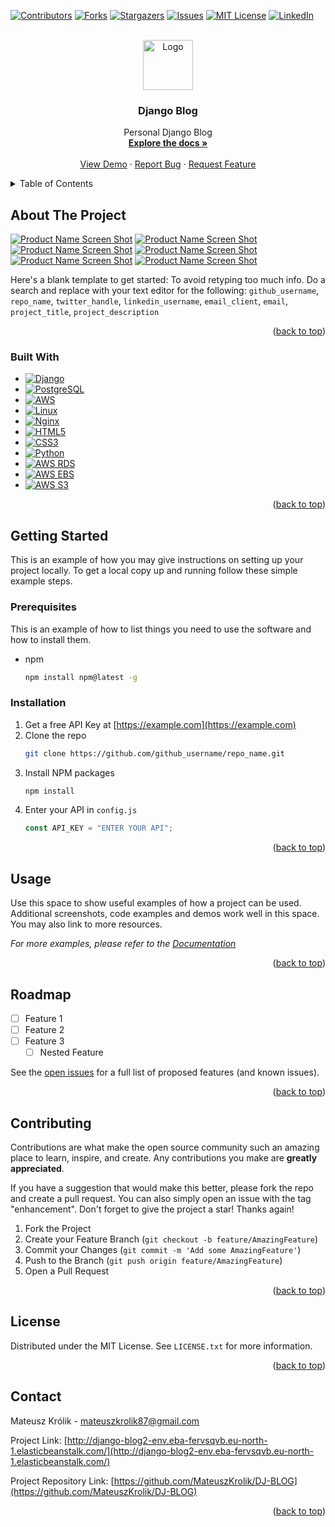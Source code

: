 <!-- Improved compatibility of back to top link: See: https://github.com/othneildrew/Best-README-Template/pull/73 -->

<a name="readme-top"></a>

<!--
*** Thanks for checking out the Best-README-Template. If you have a suggestion
*** that would make this better, please fork the repo and create a pull request
*** or simply open an issue with the tag "enhancement".
*** Don't forget to give the project a star!
*** Thanks again! Now go create something AMAZING! :D
-->

<!-- PROJECT SHIELDS -->
<!--
*** I'm using markdown "reference style" links for readability.
*** Reference links are enclosed in brackets [ ] instead of parentheses ( ).
*** See the bottom of this document for the declaration of the reference variables
*** for contributors-url, forks-url, etc. This is an optional, concise syntax you may use.
*** https://www.markdownguide.org/basic-syntax/#reference-style-links
-->

[![Contributors][contributors-shield]][contributors-url]
[![Forks][forks-shield]][forks-url]
[![Stargazers][stars-shield]][stars-url]
[![Issues][issues-shield]][issues-url]
[![MIT License][license-shield]][license-url]
[![LinkedIn][linkedin-shield]][linkedin-url]

<!-- PROJECT LOGO -->
<br />
<div align="center">
  <a href="https://github.com/MateuszKrolik/DJ-BLOG">
    <img src="images/logo.png" alt="Logo" width="80" height="80">
  </a>

<h3 align="center">Django Blog</h3>

  <p align="center">
    Personal Django Blog
    <br />
    <a href="https://github.com/github_username/repo_name"><strong>Explore the docs »</strong></a>
    <br />
    <br />
    <a href="https://github.com/github_username/repo_name">View Demo</a>
    ·
    <a href="https://github.com/github_username/repo_name/issues">Report Bug</a>
    ·
    <a href="https://github.com/github_username/repo_name/issues">Request Feature</a>
  </p>
</div>

<!-- TABLE OF CONTENTS -->
<details>
  <summary>Table of Contents</summary>
  <ol>
    <li>
      <a href="#about-the-project">About The Project</a>
      <ul>
        <li><a href="#built-with">Built With</a></li>
      </ul>
    </li>
    <li>
      <a href="#getting-started">Getting Started</a>
      <ul>
        <li><a href="#prerequisites">Prerequisites</a></li>
        <li><a href="#installation">Installation</a></li>
      </ul>
    </li>
    <li><a href="#usage">Usage</a></li>
    <li><a href="#roadmap">Roadmap</a></li>
    <li><a href="#contributing">Contributing</a></li>
    <li><a href="#license">License</a></li>
    <li><a href="#contact">Contact</a></li>
  </ol>
</details>

<!-- ABOUT THE PROJECT -->

## About The Project

[![Product Name Screen Shot][product-screenshot-1]](http://django-blog2-env.eba-fervsqvb.eu-north-1.elasticbeanstalk.com/)
[![Product Name Screen Shot][product-screenshot-2]](http://django-blog2-env.eba-fervsqvb.eu-north-1.elasticbeanstalk.com/posts)
[![Product Name Screen Shot][product-screenshot-3]]([https://example.com](http://django-blog2-env.eba-fervsqvb.eu-north-1.elasticbeanstalk.com/posts/title))
[![Product Name Screen Shot][product-screenshot-4]]([https://example.com](http://django-blog2-env.eba-fervsqvb.eu-north-1.elasticbeanstalk.com/read-later))
[![Product Name Screen Shot][product-screenshot-5]](http://django-blog2-env.eba-fervsqvb.eu-north-1.elasticbeanstalk.com/admin/login/?next=/admin/)
[![Product Name Screen Shot][product-screenshot-6]](https://example.com)

Here's a blank template to get started: To avoid retyping too much info. Do a search and replace with your text editor for the following: `github_username`, `repo_name`, `twitter_handle`, `linkedin_username`, `email_client`, `email`, `project_title`, `project_description`

<p align="right">(<a href="#readme-top">back to top</a>)</p>

### Built With

- [![Django][Django.com]][Django-url]
- [![PostgreSQL][PostgreSQL.com]][PostgreSQL-url]
- [![AWS][AWS.com]][AWS-url]
- [![Linux][Linux.com]][Linux-url]
- [![Nginx][Nginx.com]][Nginx-url]
- [![HTML5][HTML5.com]][HTML5-url]
- [![CSS3][CSS3.com]][CSS3-url]
- [![Python][Python.com]][Python-url]
- [![AWS RDS][AWS-RDS.com]][AWS-RDS-url]
- [![AWS EBS][AWS-EBS.com]][AWS-EBS-url]
- [![AWS S3][AWS-S3.com]][AWS-S3-url]


<p align="right">(<a href="#readme-top">back to top</a>)</p>

<!-- GETTING STARTED -->

## Getting Started

This is an example of how you may give instructions on setting up your project locally.
To get a local copy up and running follow these simple example steps.

### Prerequisites

This is an example of how to list things you need to use the software and how to install them.

- npm
  ```sh
  npm install npm@latest -g
  ```

### Installation

1. Get a free API Key at [https://example.com](https://example.com)
2. Clone the repo
   ```sh
   git clone https://github.com/github_username/repo_name.git
   ```
3. Install NPM packages
   ```sh
   npm install
   ```
4. Enter your API in `config.js`
   ```js
   const API_KEY = "ENTER YOUR API";
   ```

<p align="right">(<a href="#readme-top">back to top</a>)</p>

<!-- USAGE EXAMPLES -->

## Usage

Use this space to show useful examples of how a project can be used. Additional screenshots, code examples and demos work well in this space. You may also link to more resources.

_For more examples, please refer to the [Documentation](https://example.com)_

<p align="right">(<a href="#readme-top">back to top</a>)</p>

<!-- ROADMAP -->

## Roadmap

- [ ] Feature 1
- [ ] Feature 2
- [ ] Feature 3
  - [ ] Nested Feature

See the [open issues](https://github.com/github_username/repo_name/issues) for a full list of proposed features (and known issues).

<p align="right">(<a href="#readme-top">back to top</a>)</p>

<!-- CONTRIBUTING -->

## Contributing

Contributions are what make the open source community such an amazing place to learn, inspire, and create. Any contributions you make are **greatly appreciated**.

If you have a suggestion that would make this better, please fork the repo and create a pull request. You can also simply open an issue with the tag "enhancement".
Don't forget to give the project a star! Thanks again!

1. Fork the Project
2. Create your Feature Branch (`git checkout -b feature/AmazingFeature`)
3. Commit your Changes (`git commit -m 'Add some AmazingFeature'`)
4. Push to the Branch (`git push origin feature/AmazingFeature`)
5. Open a Pull Request

<p align="right">(<a href="#readme-top">back to top</a>)</p>

<!-- LICENSE -->

## License

Distributed under the MIT License. See `LICENSE.txt` for more information.

<p align="right">(<a href="#readme-top">back to top</a>)</p>

<!-- CONTACT -->

## Contact

Mateusz Królik - mateuszkrolik87@gmail.com

Project Link: [http://django-blog2-env.eba-fervsqvb.eu-north-1.elasticbeanstalk.com/](http://django-blog2-env.eba-fervsqvb.eu-north-1.elasticbeanstalk.com/)

Project Repository Link: [https://github.com/MateuszKrolik/DJ-BLOG](https://github.com/MateuszKrolik/DJ-BLOG)

<p align="right">(<a href="#readme-top">back to top</a>)</p>

<!-- MARKDOWN LINKS & IMAGES -->
<!-- https://www.markdownguide.org/basic-syntax/#reference-style-links -->

[contributors-shield]: https://img.shields.io/github/contributors/MateuszKrolik/DJ-BLOG.svg?style=for-the-badge
[contributors-url]: https://github.com/MateuszKrolik/DJ-BLOG/graphs/contributors
[forks-shield]: https://img.shields.io/github/forks/MateuszKrolik/DJ-BLOG.svg?style=for-the-badge
[forks-url]: https://github.com/MateuszKrolik/DJ-BLOG/network/members
[stars-shield]: https://img.shields.io/github/stars/MateuszKrolik/DJ-BLOG.svg?style=for-the-badge
[stars-url]: https://github.com/MateuszKrolik/DJ-BLOG/stargazers
[issues-shield]: https://img.shields.io/github/issues/MateuszKrolik/DJ-BLOG.svg?style=for-the-badge
[issues-url]: https://github.com/MateuszKrolik/DJ-BLOG/issues
[license-shield]: https://img.shields.io/github/license/MateuszKrolik/DJ-BLOG.svg?style=for-the-badge
[license-url]: https://github.com/MateuszKrolik/DJ-BLOG/blob/master/LICENSE.txt
[linkedin-shield]: https://img.shields.io/badge/-LinkedIn-black.svg?style=for-the-badge&logo=linkedin&colorB=555
[linkedin-url]: https://linkedin.com/in/linkedin_username
[product-screenshot-1]: images/screenshot-1.png
[product-screenshot-2]: images/screenshot-2.png
[product-screenshot-3]: images/screenshot-3.png
[product-screenshot-4]: images/screenshot-4.png
[product-screenshot-5]: images/screenshot-5.png
[product-screenshot-6]: images/screenshot-6.png

[Django.com]: https://img.shields.io/badge/Django-%23092E20.svg?style=for-the-badge&logo=django&logoColor=white]
[Django-url]:https://www.djangoproject.com

[PostgreSQL.com]: https://img.shields.io/badge/PostgreSQL-%23FFFFFF.svg?style=for-the-badge&logo=postgresql&logoColor=336791]
[PostgreSQL-url]:https://www.postgresql.org

[AWS.com]: https://img.shields.io/badge/AWS-%23FF9900.svg?style=for-the-badge&logo=amazon-aws&logoColor=white]
[AWS-url]:https://aws.amazon.com/

[Linux.com]: https://img.shields.io/badge/Linux-FCC624?style=for-the-badge&logo=linux&logoColor=black
[Linux-url]: https://www.linux.org/
[Nginx.com]: https://img.shields.io/badge/Nginx-%23009639.svg?style=for-the-badge&logo=nginx&logoColor=white
[Nginx-url]: https://www.nginx.com/
[HTML5.com]: https://img.shields.io/badge/HTML5-%23E34F26.svg?style=for-the-badge&logo=html5&logoColor=white
[HTML5-url]: https://developer.mozilla.org/en-US/docs/Web/Guide/HTML/HTML5
[CSS3.com]: https://img.shields.io/badge/CSS3-%231572B6.svg?style=for-the-badge&logo=css3&logoColor=white
[CSS3-url]: https://developer.mozilla.org/en-US/docs/Web/CSS
[Python.com]: https://img.shields.io/badge/Python-%233776AB.svg?style=for-the-badge&logo=python&logoColor=white
[Python-url]: https://www.python.org/
[AWS-RDS.com]:https://img.shields.io/badge/AWS_RDS-%23FF9900.svg?style=for-the-badge&logo=amazonrds&logoColor=white
[AWS-RDS-url]: https://aws.amazon.com/rds/

[AWS-EBS.com]:https://img.shields.io/badge/AWS_EBS-%23009639.svg?style=for-the-badge&logo=amazonec2&logoColor=white
[AWS-EBS-url]: https://aws.amazon.com/ebs/

[AWS-S3.com]: https://img.shields.io/badge/AWS_S3-%236044D1.svg?style=for-the-badge&logo=amazons3&logoColor=white
[AWS-S3-url]: https://aws.amazon.com/s3/
